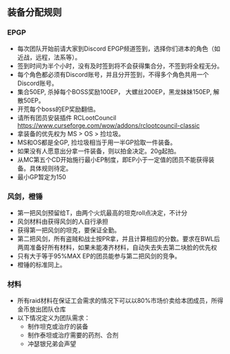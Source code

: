 ## 装备分配规则

### EPGP
  - 每次团队开始前请大家到Discord EPGP频道签到，选择你们进本的角色（如近战，远程，法系等）。
  - 签到时间为半个小时，没有及时签到将不会获得集合分，不签到将全程无分。
  - 每个角色都必须有Discord账号，并且分开签到，不得多个角色共用一个Discord账号。
  - 集合50EP, 杀掉每个BOSS奖励100EP， 大螺丝200EP，黑龙妹妹150EP, 解散50EP。
  - 开荒每个boss的EP奖励翻倍。
  - 请所有团员安装插件 RCLootCouncil https://www.curseforge.com/wow/addons/rclootcouncil-classic
  - 拿装备的优先权为 MS > OS > 捡垃圾。
  - MS和OS都是全GP, 捡垃圾相当于用一半GP拾取一件装备。
  - 如果没有人愿意出分拿一件装备，则以拍金决定。20g起拍。
  - 从MC第五个CD开始施行最小EP制度，即EP小于一定值的团员不能获得装备。具体规则待定。
  - 最小GP暂定为150

### 风剑，橙锤

  - 第一把风剑预留给T，由两个火炕最高的坦克roll点决定，不计分
  - 风剑材料由获得风剑的人自行承担
  - 获得第一把风剑的坦克，要保证全勤。
  - 第二把风剑，所有盗贼和战士按PR拿，并且计算相应的分数。要求在BWL后两周准备好所有材料，如果未能凑齐材料，自动失去失去第二块脸的优先权
  - 只有大于等于95%MAX EP的团员能参与第二把风剑的竞争。
  - 橙锤的标准同上。

### 材料
  - 所有raid材料在保证工会需求的情况下可以以80%市场价卖给本团成员，所得金币放出团队仓库
  - 以下情况定义为团队需求：
    - 制作坦克或治疗的装备
    - 制作泰坦或治疗需要的药剂、合剂
    - 冲瑟银兄弟会声望


